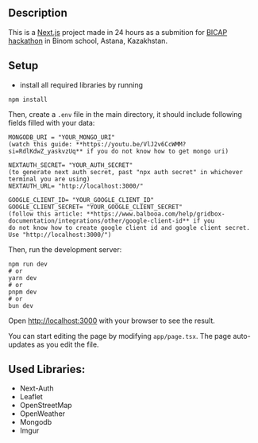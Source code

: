 ## Description
This is a [Next.js](https://nextjs.org) project made in 24 hours as a submition for [BICAP hackathon](https://capedu.kz/bicap) in Binom school, Astana, Kazakhstan.

## Setup
- install  all required libraries by running
```
npm install
```

Then, create a ```.env``` file in the main directory, it should include following fields filled with your data:

```
MONGODB_URI = "YOUR_MONGO_URI"
(watch this guide: **https://youtu.be/VlJ2v6CcWMM?si=RdlKdwZ_yaskvzUq** if you do not know how to get mongo uri)

NEXTAUTH_SECRET= "YOUR_AUTH_SECRET"
(to generate next auth secret, past "npx auth secret" in whichever terminal you are using)
NEXTAUTH_URL= "http://localhost:3000/"

GOOGLE_CLIENT_ID= "YOUR_GOOGLE_CLIENT_ID"
GOOGLE_CLIENT_SECRET= "YOUR_GOOGLE_CLIENT_SECRET"
(follow this article: **https://www.balbooa.com/help/gridbox-documentation/integrations/other/google-client-id** if you
do not know how to create google client id and google client secret. Use "http://localhost:3000/")
```

Then, run the development server:

```
npm run dev
# or
yarn dev
# or
pnpm dev
# or
bun dev
```

Open [http://localhost:3000](http://localhost:3000) with your browser to see the result.

You can start editing the page by modifying `app/page.tsx`. The page auto-updates as you edit the file.

## Used Libraries:
- Next-Auth
- Leaflet
- OpenStreetMap
- OpenWeather
- Mongodb
- Imgur
